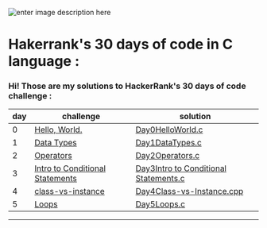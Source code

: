 ![enter image description here](https://miro.medium.com/max/1036/1*aZgzHh2RITeSGoiFqeqiHg.png)
# Hakerrank's 30 days of code in C language :

### Hi! Those are my solutions to HackerRank's 30 days of code challenge :


|         day       |         challenge           |solution                       |
|----------------|-------------------------------|-----------------------------|
|	0|[ Hello, World.](https://www.hackerrank.com/challenges/30-hello-world/problem)            |[Day0HelloWorld.c](https://github.com/Abla-ouh/Hakerrank-30-days-of-code/blob/master/Day0HelloWorld.c)           |
|1       |[Data Types](https://www.hackerrank.com/challenges/30-data-types/problem)           |      [Day1DataTypes.c](https://github.com/Abla-ouh/Hakerrank-30-days-of-code/blob/master/Data%20Types.c)      |
|     2   |[ Operators](https://www.hackerrank.com/challenges/30-operators/problem)|[Day2Operators.c](https://github.com/Abla-ouh/Hakerrank-30-days-of-code/blob/master/Day2Operators.c) |
|3|[Intro to Conditional Statements](https://www.hackerrank.com/challenges/30-conditional-statements/problem) | [Day3Intro to Conditional Statements.c](https://github.com/Abla-ouh/Hakerrank-30-days-of-code/blob/master/Day3Intro%20to%20Conditional%20Statements.c) |
|4|[class-vs-instance](https://www.hackerrank.com/challenges/30-class-vs-instance/problem) | [Day4Class-vs-Instance.cpp](https://github.com/Abla-ouh/Hakerrank-30-days-of-code/blob/master/Day4Class-vs-Instance.cpp) |
|5|[Loops](https://www.hackerrank.com/challenges/30-loops/problem)|[Day5Loops.c](https://github.com/Abla-ouh/Hakerrank-30-days-of-code/blob/master/Day5Loops.c)
----------------------
